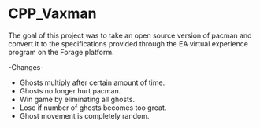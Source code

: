 # CPP_Vaxman

The goal of this project was to take an open source version of pacman and convert it to the specifications provided through the EA virtual experience program on the Forage platform.

-Changes-

  - Ghosts multiply after certain amount of time.
  - Ghosts no longer hurt pacman.
  - Win game by eliminating all ghosts.
  - Lose if number of ghosts becomes too great.
  - Ghost movement is completely random.
